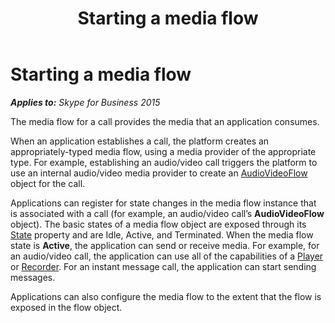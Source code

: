 ﻿---
title: Starting a media flow
TOCTitle: Starting a media flow
ms:assetid: 8ee8b023-5093-44a5-b22a-cff207d5e5ac
ms:mtpsurl: https://msdn.microsoft.com/en-us/library/Dn466034(v=office.16)
ms:contentKeyID: 65239971
ms.date: 07/27/2015
mtps_version: v=office.16
---

# Starting a media flow


_**Applies to:** Skype for Business 2015_

The media flow for a call provides the media that an application consumes.

When an application establishes a call, the platform creates an appropriately-typed media flow, using a media provider of the appropriate type. For example, establishing an audio/video call triggers the platform to use an internal audio/video media provider to create an [AudioVideoFlow](https://msdn.microsoft.com/en-us/library/hh383533\(v=office.16\)) object for the call.

Applications can register for state changes in the media flow instance that is associated with a call (for example, an audio/video call’s **AudioVideoFlow** object). The basic states of a media flow object are exposed through its [State](https://msdn.microsoft.com/en-us/library/hh349893\(v=office.16\)) property and are Idle, Active, and Terminated. When the media flow state is **Active**, the application can send or receive media. For example, for an audio/video call, the application can use all of the capabilities of a [Player](https://msdn.microsoft.com/en-us/library/hh383679\(v=office.16\)) or [Recorder](https://msdn.microsoft.com/en-us/library/hh382678\(v=office.16\)). For an instant message call, the application can start sending messages.

Applications can also configure the media flow to the extent that the flow is exposed in the flow object.

